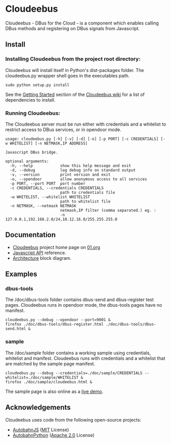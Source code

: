 
Cloudeebus
==========

Cloudeebus - DBus for the Cloud - is a component which enables calling DBus
 methods and registering on DBus signals from Javascript.


Install
-------

### Installing Cloudeebus from the project root directory:

Cloudeebus will install itself in Python's dist-packages folder. The
 cloudeebus.py wrapper shell goes in the executables path.

	sudo python setup.py install

See the [Getting Started](https://github.com/01org/cloudeebus/wiki/Getting-started)
 section of the [Cloudeebus wiki](https://github.com/01org/cloudeebus/wiki)
 for a list of dependencies to install.


### Running Cloudeebus:

The Cloudeebus server must be run either with credentials and a whitelist to
 restrict access to DBus services, or in opendoor mode.

	usage: cloudeebus.py [-h] [-v] [-d] [-o] [-p PORT] [-c CREDENTIALS] [-w WHITELIST] [-n NETMASK,IP ADDRESS]
	
	Javascript DBus bridge.
	
	optional arguments:
	  -h, --help            show this help message and exit
	  -d, --debug           log debug info on standard output
	  -v, --version         print version and exit
	  -o, --opendoor        allow anonymous access to all services
	  -p PORT, --port PORT  port number
	  -c CREDENTIALS, --credentials CREDENTIALS
	                        path to credentials file
	  -w WHITELIST, --whitelist WHITELIST
	                        path to whitelist file
	  -n NETMASK, --netmask NETMASK
                        	netmask,IP filter (comma separated.) eg. :
	                        -n 127.0.0.1,192.168.2.0/24,10.12.16.0/255.255.255.0


Documentation
-------------

  * [Cloudeebus](http://01.org/cloudeebus) project home page on [01.org](http://01.org)
  * [Javascript API](https://github.com/01org/cloudeebus/wiki/API) reference.
  * [Architecture](https://github.com/01org/cloudeebus/wiki/Architecture) block diagram.


Examples
--------

### dbus-tools

The /doc/dbus-tools folder contains dbus-send and dbus-register test pages.
Cloudeebus runs in opendoor mode, the dbus-tools pages have no manifest.

	cloudeebus.py --debug --opendoor --port=9001 &
	firefox ./doc/dbus-tools/dbus-register.html ./doc/dbus-tools/dbus-send.html &

### sample

The /doc/sample folder contains a working sample using credentials, whitelist and manifest.
Cloudeebus runs with credentials and a whitelist that are matched by the
 sample page manifest.

	cloudeebus.py --debug --credentials=./doc/sample/CREDENTIALS --whitelist=./doc/sample/WHITELIST &
	firefox ./doc/sample/cloudeebus.html &

The sample page is also online as a [live demo](http://01org.github.com/cloudeebus/).


Acknowledgements
----------------

Cloudeebus uses code from the following open-source projects:

  * [AutobahnJS](http://autobahn.ws/js) ([MIT](http://opensource.org/licenses/MIT) License)
  * [AutobahnPython](http://autobahn.ws/python) ([Apache 2.0](http://opensource.org/licenses/Apache-2.0) License)
